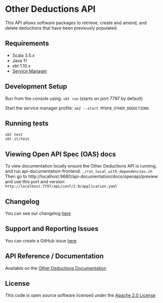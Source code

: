Other Deductions API
========================
This API allows software packages to retrieve, create and amend, and delete deductions that have been previously
populated.

## Requirements

- Scala 3.5.x
- Java 11
- sbt 1.10.x
- [Service Manager](https://github.com/hmrc/service-manager)

## Development Setup

Run from the console using: `sbt run` (starts on port 7797 by default)

Start the service manager profile: `sm2 --start MTDFB_OTHER_DEDUCTIONS`

## Running tests

```
sbt test
sbt it/test
```

## Viewing Open API Spec (OAS) docs

To view documentation locally ensure the Other Deductions API is running, and run api-documentation-frontend:
`./run_local_with_dependencies.sh`
Then go to http://localhost:9680/api-documentation/docs/openapi/preview and use this port and version:
`http://localhost:7797/api/conf/2.0/application.yaml`

## Changelog

You can see our changelog [here](https://github.com/hmrc/income-tax-mtd-changelog/wiki)

## Support and Reporting Issues

You can create a GitHub issue [here](https://github.com/hmrc/income-tax-mtd-changelog/issues)

## API Reference / Documentation

Available on
the [Other Deductions Documentation](https://developer.service.hmrc.gov.uk/api-documentation/docs/api/service/other-deductions-api)

## License

This code is open source software licensed under
the [Apache 2.0 License](http://www.apache.org/licenses/LICENSE-2.0.html)
